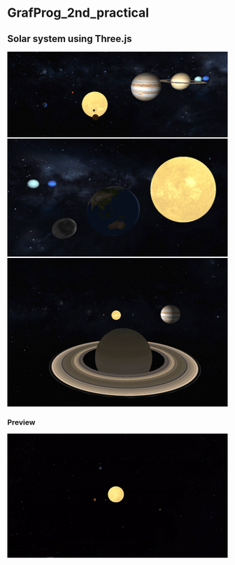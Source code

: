 # GrafProg_2nd_practical
## Solar system using Three.js

<p align="center">
  <img src="preview/picture1.png?raw=true" />
  <img src="preview/picture2.png?raw=true" />
  <img src="preview/picture3.png?raw=true" />
</p>

### Preview
![Solar System](preview/solarsystem.gif)
